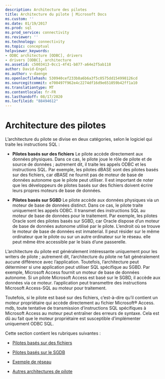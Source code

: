 ```yaml
---
description: Architecture des pilotes
title: Architecture du pilote | Microsoft Docs
ms.custom: ''
ms.date: 01/19/2017
ms.prod: sql
ms.prod_service: connectivity
ms.reviewer: ''
ms.technology: connectivity
ms.topic: conceptual
helpviewer_keywords:
- ODBC architecture [ODBC], drivers
- drivers [ODBC], architecture
ms.assetid: c5003413-0cc1-4f41-b877-a64e2f5ab118
author: David-Engel
ms.author: v-daenge
ms.openlocfilehash: 530940cef233b8a6b6a3f5c0575dd154998126cd
ms.sourcegitcommit: e700497f962e4c2274df16d9e651059b42ff1a10
ms.translationtype: MT
ms.contentlocale: fr-FR
ms.lasthandoff: 08/17/2020
ms.locfileid: "88494612"
---
```

# <a name="driver-architecture"></a>Architecture des pilotes
L’architecture du pilote se divise en deux catégories, selon le logiciel qui traite les instructions SQL :  
  
-   **Pilotes basés sur des fichiers** Le pilote accède directement aux données physiques. Dans ce cas, le pilote joue le rôle de pilote et de source de données ; autrement dit, il traite les appels ODBC et les instructions SQL. Par exemple, les pilotes dBASE sont des pilotes basés sur des fichiers, car dBASE ne fournit pas de moteur de base de données autonome que le pilote peut utiliser. Il est important de noter que les développeurs de pilotes basés sur des fichiers doivent écrire leurs propres moteurs de base de données.  
  
-   **Pilotes basés sur SGBD** Le pilote accède aux données physiques via un moteur de base de données distinct. Dans ce cas, le pilote traite uniquement les appels ODBC. Il transmet des instructions SQL au moteur de base de données pour le traitement. Par exemple, les pilotes Oracle sont des pilotes basés sur SGBD, car Oracle dispose d’un moteur de base de données autonome utilisé par le pilote. L’endroit où se trouve le moteur de base de données est inmaterial. Il peut résider sur le même ordinateur que le pilote ou sur un autre ordinateur sur le réseau. elle peut même être accessible par le biais d’une passerelle.  
  
 L’architecture du pilote est généralement intéressante uniquement pour les writers de pilote ; autrement dit, l’architecture du pilote ne fait généralement aucune différence avec l’application. Toutefois, l’architecture peut déterminer si une application peut utiliser SQL spécifique au SGBD. Par exemple, Microsoft Access fournit un moteur de base de données autonome. Si un pilote Microsoft Access est basé sur le SGBD, il accède aux données via ce moteur. l’application peut transmettre des instructions Microsoft Access-SQL au moteur pour traitement.  
  
 Toutefois, si le pilote est basé sur des fichiers, c’est-à-dire qu’il contient un moteur propriétaire qui accède directement au fichier Microsoft® Access. mdb, toute tentative de transmission d’instructions SQL spécifiques à Microsoft Access au moteur peut entraîner des erreurs de syntaxe. Cela est dû au fait que le moteur propriétaire est susceptible d’implémenter uniquement ODBC SQL.  
  
 Cette section contient les rubriques suivantes :  
  
-   [Pilotes basés sur des fichiers](../../odbc/reference/file-based-drivers.md)  
  
-   [Pilotes basés sur le SGDB](../../odbc/reference/dbms-based-drivers.md)  
  
-   [Exemple de réseau](../../odbc/reference/network-example.md)  
  
-   [Autres architectures de pilote](../../odbc/reference/other-driver-architectures.md)
